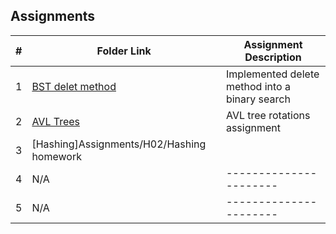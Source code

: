 ## Assignments

|  #  | Folder Link | Assignment Description |
| :-: | ----------- | ---------------------- |
|  1  | [BST delet method](https://github.com/TaiKrchy/3013---algorithms/blob/5b014f87980f530190b997f14f5323ea012754b2/Assignments/A03/BST%20delete%20method)     | Implemented delete method into a binary search          |
|  2  | [AVL Trees](https://github.com/TaiKrchy/3013---algorithms/tree/92931473b16965900bf33df445e474dbdd0729fc/Assignments/H01) | AVL tree rotations assignment |
|  3  | [Hashing]Assignments/H02/Hashing homework |
|  4  | N/A | ---------------------- |
|  5  | N/A | ---------------------- |

